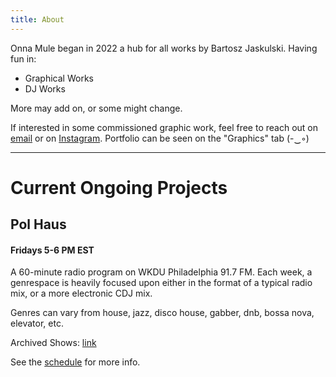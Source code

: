 ```yaml
---
title: About
---
```


Onna Mule began in 2022 a hub for all works by Bartosz Jaskulski. Having fun in:

- Graphical Works
- DJ Works

More may add on, or some might change.

If interested in some commissioned graphic work, feel free to reach out on [email](mailto::jaskula242@gmail.com) or on [Instagram](https://www.instagram.com/onna_mule.arts/). Portfolio can be seen on the "Graphics" tab (-‿◦)

---
# Current Ongoing Projects

## Pol Haus
#### Fridays 5-6 PM EST

A 60-minute radio program on WKDU Philadelphia 91.7 FM. Each week, a genrespace is heavily focused upon either in the format of a typical radio mix, or a more electronic CDJ mix.

Genres can vary from house, jazz, disco house, gabber, dnb, bossa nova, elevator, etc.

Archived Shows: [link](https://soundcloud.com/onna_mule)

See the [schedule](https://wkdu.org/winter2023) for more info.